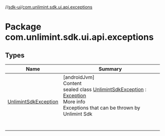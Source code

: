 //[sdk-ui](../../index.md)/[com.unlimint.sdk.ui.api.exceptions](index.md)



# Package com.unlimint.sdk.ui.api.exceptions  


## Types  
  
|  Name |  Summary | 
|---|---|
| <a name="com.unlimint.sdk.ui.api.exceptions/UnlimintSdkException///PointingToDeclaration/"></a>[UnlimintSdkException](-unlimint-sdk-exception/index.md)| <a name="com.unlimint.sdk.ui.api.exceptions/UnlimintSdkException///PointingToDeclaration/"></a>[androidJvm]  <br>Content  <br>sealed class [UnlimintSdkException](-unlimint-sdk-exception/index.md) : [Exception](https://developer.android.com/reference/kotlin/java/lang/Exception.html)  <br>More info  <br>Exceptions that can be thrown by Unlimint Sdk  <br><br><br>|


